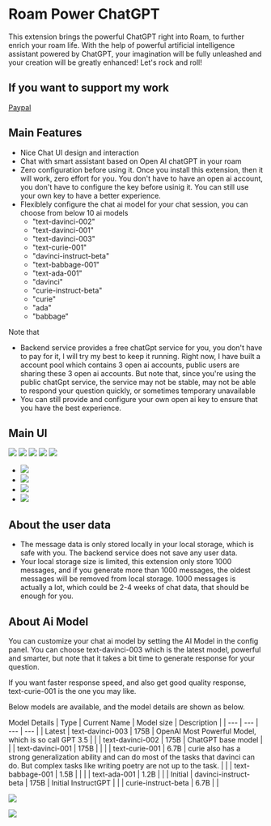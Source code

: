 # Roam Power ChatGPT

This extension brings the powerful ChatGPT right into Roam, to further enrich your roam life. With the help of powerful artificial intelligence assistant powered by ChatGPT, your imagination will be fully unleashed and your creation will be greatly enhanced! Let's rock and roll!

## If you want to support my work
[Paypal](https://www.paypal.com/paypalme/codingmonkey)

## Main Features
- Nice Chat UI design and interaction
- Chat with smart assistant based on Open AI chatGPT in your roam
- Zero configuration before using it. Once you install this extension, then it will work, zero effort for you. You don't have to have an open ai account, you don't have to configure the key before usinig it. You can still use your own key to have a better experience.
- Flexiblely configure the chat ai model for your chat session, you can choose from below 10 ai models
  - "text-davinci-002"
  - "text-davinci-001"
  - "text-davinci-003"
  - "text-curie-001"
  - "davinci-instruct-beta"
  - "text-babbage-001"
  - "text-ada-001"
  - "davinci"
  - "curie-instruct-beta"
  - "curie"
  - "ada"
  - "babbage"


Note that
- Backend service provides a free chatGpt service for you, you don't have to pay for it, I will try my best to keep it running. Right now, I have built a account pool which contains 3 open ai accounts, public users are sharing these 3 open ai accounts. But note that, since you're using the public chatGpt service, the service may not be stable, may not be able to respond your question quickly, or sometimes temporary unavailable
- You can still provide and configure your own open ai key to ensure that you have the best experience. 

## Main UI
![](https://firebasestorage.googleapis.com/v0/b/firescript-577a2.appspot.com/o/imgs%2Fapp%2FExploreSpace%2FWLhJFsBgY_.png?alt=media&token=c05a8f0e-1b53-48ae-b054-ee66c006e34a)
![](https://firebasestorage.googleapis.com/v0/b/firescript-577a2.appspot.com/o/imgs%2Fapp%2FExploreSpace%2Fg07mPxAlM4.png?alt=media&token=8a2d2aac-6c4b-425c-b226-34c4bb185c52)
![](https://firebasestorage.googleapis.com/v0/b/firescript-577a2.appspot.com/o/imgs%2Fapp%2FExploreSpace%2F_7KHP_4zpx.png?alt=media&token=d756b49c-903a-4d77-b5e3-a6a5fa516ca2)
![](https://firebasestorage.googleapis.com/v0/b/firescript-577a2.appspot.com/o/imgs%2Fapp%2FExploreSpace%2FNt3t7eoANK.png?alt=media&token=328f2d0a-07d0-44cb-810e-819baccc7020)
![](https://firebasestorage.googleapis.com/v0/b/firescript-577a2.appspot.com/o/imgs%2Fapp%2FExploreSpace%2FJZi9ZQoZyF.png?alt=media&token=90876515-17ac-441d-acfa-bc5560e13f7f)
- ![](https://firebasestorage.googleapis.com/v0/b/firescript-577a2.appspot.com/o/imgs%2Fapp%2FExploreSpace%2FFBWpfl4LdB.png?alt=media&token=82c5fc57-a54d-4cc0-ae63-c67bb7224b4f)
- ![](https://firebasestorage.googleapis.com/v0/b/firescript-577a2.appspot.com/o/imgs%2Fapp%2FExploreSpace%2Fi5hOqyaHRe.png?alt=media&token=b291b3fe-5781-47ba-8fd1-edb18f520eb9)
- ![](https://firebasestorage.googleapis.com/v0/b/firescript-577a2.appspot.com/o/imgs%2Fapp%2FExploreSpace%2FHne8ofiJ4H.png?alt=media&token=b6a86346-2be5-47ae-b3f2-1c2c86461e8f)
- ![](https://firebasestorage.googleapis.com/v0/b/firescript-577a2.appspot.com/o/imgs%2Fapp%2FExploreSpace%2F_4X8F4rNAe.png?alt=media&token=a6edbd90-3c95-4ea6-8204-3d5a4b0eb998)




## About the user data
- The message data is only stored locally in your local storage, which is safe with you. The backend service does not save any user data.
- Your local storage size is limited, this extension only store 1000 messages, and if you generate more than 1000 messages, the oldest messages will be removed from local storage. 1000 messages is actually a lot, which could be 2-4 weeks of chat data, that should be enough for you.

## About Ai Model
You can customize your chat ai model by setting the AI Model in the config panel. You can choose text-davinci-003 which is the latest model, powerful and smarter, but note that it takes a bit time to generate response for your question. 

If you want faster response speed, and also get good quality response, text-curie-001 is the one you may like.

Below models are available, and the model details are shown as below.

Model Details
| Type | Current Name | Model size | Description |
| --- | --- | --- | --- |
| Latest | text-davinci-003 | 175B | OpenAI Most Powerful Model, which is so call GPT 3.5 |
| | text-davinci-002 | 175B | ChatGPT base model |
| | text-davinci-001 | 175B |  |
| | text-curie-001 | 6.7B | curie also has a strong generalization ability and can do most of the tasks that davinci can do. But complex tasks like writing poetry are not up to the task. |
| | text-babbage-001 | 1.5B |  |
| | text-ada-001 | 1.2B |  |
| Initial | davinci-instruct-beta | 175B | Initial InstructGPT |
| | curie-instruct-beta | 6.7B |  | 




![](https://firebasestorage.googleapis.com/v0/b/firescript-577a2.appspot.com/o/imgs%2Fapp%2FMichaelSpace%2FfJfooqPjg2.07.40.gif?alt=media&token=7d32795a-e374-4c59-8e4f-55de33f5bbc0)

![](https://firebasestorage.googleapis.com/v0/b/firescript-577a2.appspot.com/o/imgs%2Fapp%2FExploreSpace%2FUQ-KKMw22I.47.48.gif?alt=media&token=3c269ba8-fe4f-4e19-ab3a-a386806c6a1c)